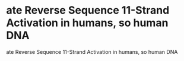 # ate Reverse Sequence 11-Strand Activation in humans, so human DNA

ate Reverse Sequence 11-Strand Activation in humans, so human DNA